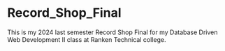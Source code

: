 # Record_Shop_Final
This is my 2024 last semester Record Shop Final for my Database Driven Web Development II class at Ranken Technical college.
